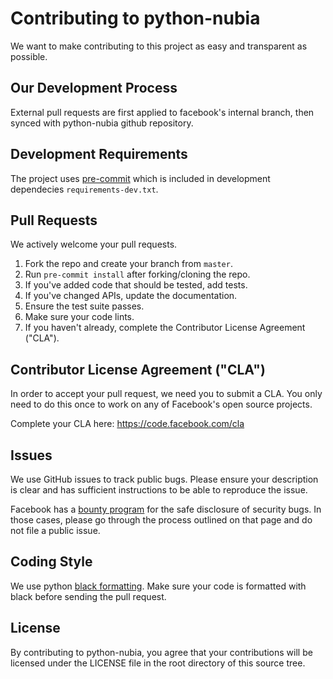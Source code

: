 # Contributing to python-nubia
We want to make contributing to this project as easy and transparent as
possible.

## Our Development Process
External pull requests are first applied to facebook's internal branch, then synced with python-nubia github repository.

## Development Requirements
The project uses [pre-commit](https://github.com/pre-commit/pre-commit) which is included in
development dependecies `requirements-dev.txt`.


## Pull Requests
We actively welcome your pull requests.

1. Fork the repo and create your branch from `master`.
2. Run `pre-commit install` after forking/cloning the repo.
3. If you've added code that should be tested, add tests.
4. If you've changed APIs, update the documentation.
5. Ensure the test suite passes.
6. Make sure your code lints.
7. If you haven't already, complete the Contributor License Agreement ("CLA").

## Contributor License Agreement ("CLA")
In order to accept your pull request, we need you to submit a CLA. You only need
to do this once to work on any of Facebook's open source projects.

Complete your CLA here: <https://code.facebook.com/cla>

## Issues
We use GitHub issues to track public bugs. Please ensure your description is
clear and has sufficient instructions to be able to reproduce the issue.

Facebook has a [bounty program](https://www.facebook.com/whitehat/) for the safe
disclosure of security bugs. In those cases, please go through the process
outlined on that page and do not file a public issue.

## Coding Style  
We use python [black formatting](https://github.com/ambv/black). Make sure your code
is formatted with black before sending the pull request.

## License
By contributing to python-nubia, you agree that your contributions will be licensed
under the LICENSE file in the root directory of this source tree.
